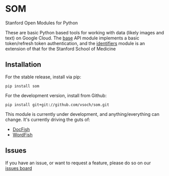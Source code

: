 # SOM

Stanford Open Modules for Python

These are basic Python based tools for working with data (likely images and text) on Google Cloud. 
The [base](som/api/base) API module implements a basic token/refresh token authentication, and the 
[identifiers](som/api/identifiers) module is an extension of that for the Stanford School of Medicine


## Installation
For the stable release, install via pip:

```
pip install som
```

For the development version, install from Github:

```
pip install git+git://github.com/vsoch/som.git
```

This module is currently under development, and anything/everything can change. It's currently driving the guts of:

  - [DocFish](https://doc.fish)
  - [WordFish](https://word.fish)

## Issues
If you have an issue, or want to request a feature, please do so on our [issues board](https://www.github.com/vsoch/som/issues)
